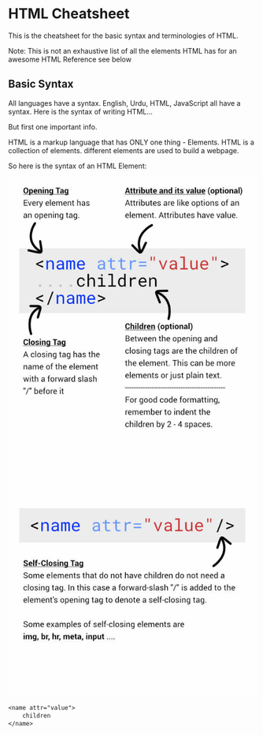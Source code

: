 # HTML Cheatsheet
This is the cheatsheet for the basic syntax and terminologies of HTML.

Note: This is not an exhaustive list of all the elements HTML has for an awesome HTML Reference see below

## Basic Syntax
All languages have a syntax. English, Urdu, HTML, JavaScript all have a syntax. Here is the syntax of writing HTML...

But first one important info.

HTML is a markup language that has ONLY one thing - Elements. HTML is a collection of elements. different elements are used to build a webpage.

So here is the syntax of an HTML Element:

[syntax-basic]: html-cheatsheet.jpg
[syntax-self-closing]: ./html-cheatsheet-self-closing.jpg

![syntax-basic]
![syntax-self-closing]

```
<name attr="value">
    children
</name>
```

